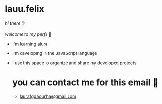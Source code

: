 # lauu.felix
_hi there_ ✋

_welcome to my perfil_ 🩷

- I'm learning alura 

- I'm developing in the JavaScript language

- I use this space to organize and share my developed projects

  # you can contact me for this email 📧

  - laurafgdacunha@gmail.com 
